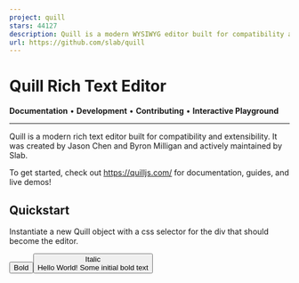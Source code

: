 ```yaml
---
project: quill
stars: 44127
description: Quill is a modern WYSIWYG editor built for compatibility and extensibility
url: https://github.com/slab/quill
---
```


Quill Rich Text Editor
======================

**Documentation** • **Development** • **Contributing** • **Interactive Playground**

* * *

Quill is a modern rich text editor built for compatibility and extensibility. It was created by Jason Chen and Byron Milligan and actively maintained by Slab.

To get started, check out https://quilljs.com/ for documentation, guides, and live demos!

Quickstart
----------

Instantiate a new Quill object with a css selector for the div that should become the editor.

<!-- Include Quill stylesheet -->
<link
  href\="https://cdn.jsdelivr.net/npm/quill@2/dist/quill.snow.css"
  rel\="stylesheet"
/>

<!-- Create the toolbar container -->
<div id\="toolbar"\>
  <button class\="ql-bold"\>Bold</button\>
  <button class\="ql-italic"\>Italic</button\>
</div\>

<!-- Create the editor container -->
<div id\="editor"\>
  <p\>Hello World!</p\>
  <p\>Some initial <strong\>bold</strong\> text</p\>
  <p\><br /></p\>
</div\>

<!-- Include the Quill library -->
<script src\="https://cdn.jsdelivr.net/npm/quill@2/dist/quill.js"\></script\>

<!-- Initialize Quill editor -->
<script\>
  const quill \= new Quill("#editor", {
    theme: "snow",
  });
</script\>

Take a look at the Quill website for more documentation, guides and live playground!

Download
--------

npm install quill

### CDN

<!-- Main Quill library -->
<script src\="https://cdn.jsdelivr.net/npm/quill@2/dist/quill.js"\></script\>

<!-- Theme included stylesheets -->
<link
  href\="https://cdn.jsdelivr.net/npm/quill@2/dist/quill.snow.css"
  rel\="stylesheet"
/>
<link
  href\="https://cdn.jsdelivr.net/npm/quill@2/dist/quill.bubble.css"
  rel\="stylesheet"
/>

<!-- Core build with no theme, formatting, non-essential modules -->
<link
  href\="https://cdn.jsdelivr.net/npm/quill@2/dist/quill.core.css"
  rel\="stylesheet"
/>
<script src\="https://cdn.jsdelivr.net/npm/quill@2/dist/quill.core.js"\></script\>

Community
---------

Get help or stay up to date.

-   Contribute on Issues
-   Ask questions on Discussions

License
-------

BSD 3-clause
